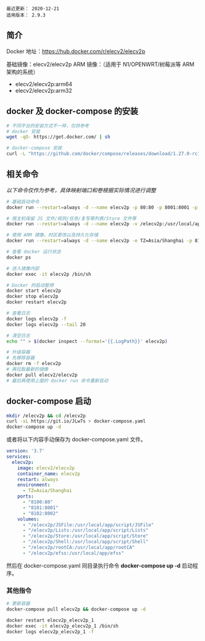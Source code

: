 ```
最近更新： 2020-12-21
适用版本： 2.9.3
```

## 简介

Docker 地址：https://hub.docker.com/r/elecv2/elecv2p

基础镜像：elecv2/elecv2p
ARM 镜像：（适用于 N1/OPENWRT/树莓派等 ARM 架构的系统）
- elecv2/elecv2p:arm64
- elecv2/elecv2p:arm32

## docker 及 docker-compose 的安装

``` sh
# 不同平台的安装方式不一样，仅供参考
# docker 安装
wget -qO- https://get.docker.com/ | sh

# docker-compose 安装
curl -L "https://github.com/docker/compose/releases/download/1.27.0-rc1/docker-compose-$(uname -s)-$(uname -m)" -o /usr/local/bin/docker-compose
```

## 相关命令

*以下命令仅作为参考，具体映射端口和卷根据实际情况进行调整*
```sh
# 基础启动命令
docker run --restart=always -d --name elecv2p -p 80:80 -p 8001:8001 -p 8002:8002 elecv2/elecv2p

# 宿主机保留 JS 文件/规则/任务/复写等列表/Store 文件等
docker run --restart=always -d --name elecv2p -v /elecv2p:/usr/local/app/script -p 8100:80 -p 8101:8001 -p 8102:8002 elecv2/elecv2p

# 使用 ARM 镜像，时区更改以及持久化存储
docker run --restart=always -d --name elecv2p -e TZ=Asia/Shanghai -p 8100:80 -p 8101:8001 -p 8102:8002 -v /elecv2p/JSFile:/usr/local/app/script/JSFile -v /elecv2p/Store:/usr/local/app/script/Store elecv2/elecv2p:arm32

# 查看 docker 运行状态
docker ps

# 进入镜像内部
docker exec -it elecv2p /bin/sh

# Docker 的启动暂停
docker start elecv2p
docker stop elecv2p
docker restart elecv2p

# 查看日志
docker logs elecv2p -f
docker logs elecv2p --tail 20

# 清空日志
echo "" > $(docker inspect --format='{{.LogPath}}' elecv2p)

# 升级容器
# 先移除容器
docker rm -f elecv2p
# 再拉取最新的镜像
docker pull elecv2/elecv2p
# 最后再使用上面的 docker run 命令重新启动
```

## docker-compose 启动

``` sh
mkdir /elecv2p && cd /elecv2p
curl -sL https://git.io/JLw7s > docker-compose.yaml
docker-compose up -d
```

或者将以下内容手动保存为 docker-compose.yaml 文件。
``` yaml
version: '3.7'
services:
  elecv2p:
    image: elecv2/elecv2p
    container_name: elecv2p
    restart: always
    environment:
      - TZ=Asia/Shanghai
    ports:
      - "8100:80"
      - "8101:8001"
      - "8102:8002"
    volumes:
      - "/elecv2p/JSFile:/usr/local/app/script/JSFile"
      - "/elecv2p/Lists:/usr/local/app/script/Lists"
      - "/elecv2p/Store:/usr/local/app/script/Store"
      - "/elecv2p/Shell:/usr/local/app/script/Shell"
      - "/elecv2p/rootCA:/usr/local/app/rootCA"
      - "/elecv2p/efss:/usr/local/app/efss"
```

然后在 docker-compose.yaml 同目录执行命令 **docker-compose up -d** 启动程序。

### 其他指令

``` sh
# 更新容器
docker-compose pull elecv2p && docker-compose up -d

docker restart elecv2p_elecv2p_1
docker exec -it elecv2p_elecv2p_1 /bin/sh
docker logs elecv2p_elecv2p_1 -f
```